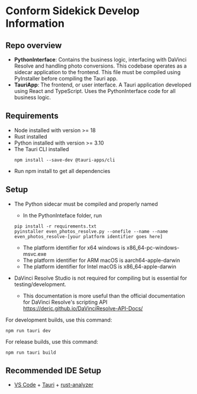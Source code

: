 # Conform Sidekick Develop Information

## Repo overview
  - **PythonInterface**: Contains the business logic, interfacing with DaVinci Resolve and handling photo conversions. This codebase operates as a sidecar application to the frontend. This file must be compiled using PyInstaller before compiling the Tauri app.
  - **TauriApp**: The frontend, or user interface. A Tauri application developed using React and TypeScript. Uses the  PythonInterface code for all business logic.

## Requirements
- Node installed with version >= 18
- Rust installed
- Python installed with version >= 3.10
- The Tauri CLI installed
    ```
    npm install --save-dev @tauri-apps/cli

    ```
- Run npm install to get all dependencies

## Setup
- The Python sidecar must be compiled and properly named
    - In the PythonInteface folder, run
    ```
    pip install -r requirements.txt
    pyinstaller even_photos_resolve.py --onefile --name --name even_photos_resolve-[your platform identifier goes here]
    ```

    - The platform identifier for x64 windows is x86_64-pc-windows-msvc.exe
    - The platform identifier for ARM macOS is aarch64-apple-darwin
    - The platform identifier for Intel macOS is x86_64-apple-darwin
- DaVinci Resolve Studio is not required for compiling but is essential for testing/development.
    - This documentation is more useful than the official documentation for DaVinci Resolve's scripting API https://deric.github.io/DaVinciResolve-API-Docs/


For development builds, use this command:
```
npm run tauri dev
```

For release builds, use this command:
```
npm run tauri build
```

## Recommended IDE Setup

- [VS Code](https://code.visualstudio.com/) + [Tauri](https://marketplace.visualstudio.com/items?itemName=tauri-apps.tauri-vscode) + [rust-analyzer](https://marketplace.visualstudio.com/items?itemName=rust-lang.rust-analyzer)
